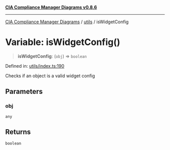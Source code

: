 [**CIA Compliance Manager Diagrams v0.8.6**](../../README.md)

***

[CIA Compliance Manager Diagrams](../../modules.md) / [utils](../README.md) / isWidgetConfig

# Variable: isWidgetConfig()

> **isWidgetConfig**: (`obj`) => `boolean`

Defined in: [utils/index.ts:190](https://github.com/Hack23/cia-compliance-manager/blob/050a250237d6f621490781dbdf95155919f35aed/src/utils/index.ts#L190)

Checks if an object is a valid widget config

## Parameters

### obj

`any`

## Returns

`boolean`
